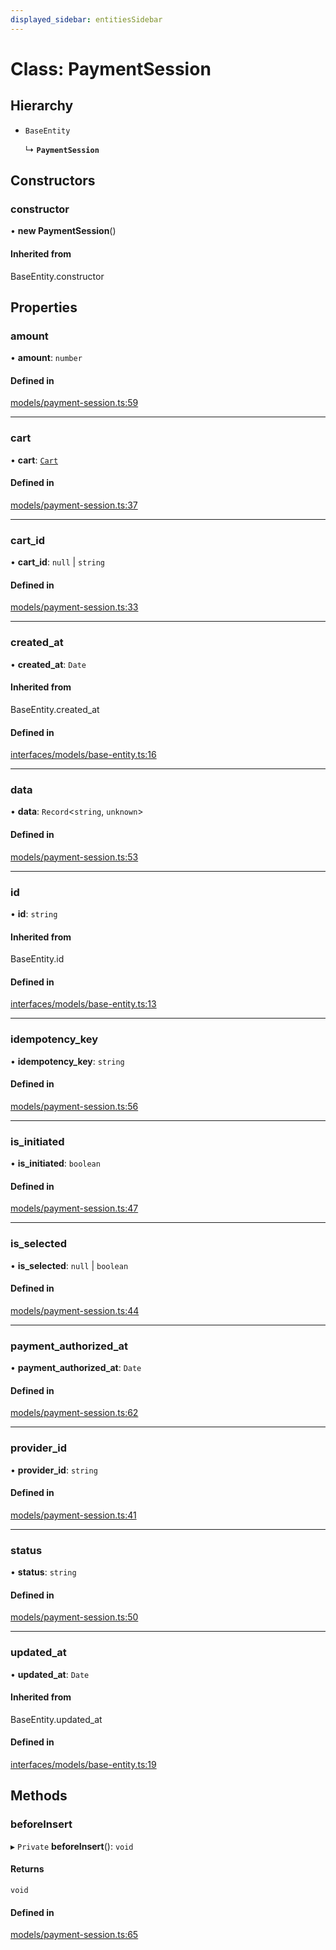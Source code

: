 ```yaml
---
displayed_sidebar: entitiesSidebar
---
```


# Class: PaymentSession

## Hierarchy

- `BaseEntity`

  ↳ **`PaymentSession`**

## Constructors

### constructor

• **new PaymentSession**()

#### Inherited from

BaseEntity.constructor

## Properties

### amount

• **amount**: `number`

#### Defined in

[models/payment-session.ts:59](https://github.com/medusajs/medusa/blob/b38f73726/packages/medusa/src/models/payment-session.ts#L59)

___

### cart

• **cart**: [`Cart`](Cart.md)

#### Defined in

[models/payment-session.ts:37](https://github.com/medusajs/medusa/blob/b38f73726/packages/medusa/src/models/payment-session.ts#L37)

___

### cart\_id

• **cart\_id**: ``null`` \| `string`

#### Defined in

[models/payment-session.ts:33](https://github.com/medusajs/medusa/blob/b38f73726/packages/medusa/src/models/payment-session.ts#L33)

___

### created\_at

• **created\_at**: `Date`

#### Inherited from

BaseEntity.created\_at

#### Defined in

[interfaces/models/base-entity.ts:16](https://github.com/medusajs/medusa/blob/b38f73726/packages/medusa/src/interfaces/models/base-entity.ts#L16)

___

### data

• **data**: `Record`<`string`, `unknown`\>

#### Defined in

[models/payment-session.ts:53](https://github.com/medusajs/medusa/blob/b38f73726/packages/medusa/src/models/payment-session.ts#L53)

___

### id

• **id**: `string`

#### Inherited from

BaseEntity.id

#### Defined in

[interfaces/models/base-entity.ts:13](https://github.com/medusajs/medusa/blob/b38f73726/packages/medusa/src/interfaces/models/base-entity.ts#L13)

___

### idempotency\_key

• **idempotency\_key**: `string`

#### Defined in

[models/payment-session.ts:56](https://github.com/medusajs/medusa/blob/b38f73726/packages/medusa/src/models/payment-session.ts#L56)

___

### is\_initiated

• **is\_initiated**: `boolean`

#### Defined in

[models/payment-session.ts:47](https://github.com/medusajs/medusa/blob/b38f73726/packages/medusa/src/models/payment-session.ts#L47)

___

### is\_selected

• **is\_selected**: ``null`` \| `boolean`

#### Defined in

[models/payment-session.ts:44](https://github.com/medusajs/medusa/blob/b38f73726/packages/medusa/src/models/payment-session.ts#L44)

___

### payment\_authorized\_at

• **payment\_authorized\_at**: `Date`

#### Defined in

[models/payment-session.ts:62](https://github.com/medusajs/medusa/blob/b38f73726/packages/medusa/src/models/payment-session.ts#L62)

___

### provider\_id

• **provider\_id**: `string`

#### Defined in

[models/payment-session.ts:41](https://github.com/medusajs/medusa/blob/b38f73726/packages/medusa/src/models/payment-session.ts#L41)

___

### status

• **status**: `string`

#### Defined in

[models/payment-session.ts:50](https://github.com/medusajs/medusa/blob/b38f73726/packages/medusa/src/models/payment-session.ts#L50)

___

### updated\_at

• **updated\_at**: `Date`

#### Inherited from

BaseEntity.updated\_at

#### Defined in

[interfaces/models/base-entity.ts:19](https://github.com/medusajs/medusa/blob/b38f73726/packages/medusa/src/interfaces/models/base-entity.ts#L19)

## Methods

### beforeInsert

▸ `Private` **beforeInsert**(): `void`

#### Returns

`void`

#### Defined in

[models/payment-session.ts:65](https://github.com/medusajs/medusa/blob/b38f73726/packages/medusa/src/models/payment-session.ts#L65)
